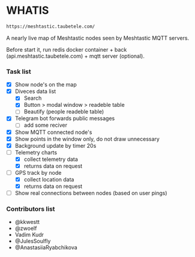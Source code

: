 # WHATIS

```bash
https://meshtastic.taubetele.com/
```

A nearly live map of Meshtastic nodes seen by Meshtastic MQTT servers.

Before start it, run redis docker container + back (api.meshtastic.taubetele.com) + mqtt server (optional).


### Task list

- [x] Show node's on the map
- [x] Diveces data list
    - [x] Search
    - [x] Button > modal window > readeble table
    - [ ] Beautify (people readeble table)
- [x] Telegram bot forwards public messages
    - [ ] add some reciver
- [x] Show MQTT connected node's
- [x] Show points in the window only, do not draw unnecessary
- [x] Background update by timer 20s
- [ ] Telemetry charts
	- [x] collect telemetry data
	- [x] returns data on request
- [ ] GPS track by node
	- [x] collect location data
	- [x] returns data on request
- [ ] Show real connections between nodes (based on user pings)

### Contributors list

- @kkwestt
- @zwoelf
- Vadim Kudr
- @JulesSoulfly
- @AnastasiiaRyabchikova
